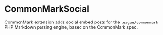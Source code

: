 # CommonMarkSocial
CommonMark extension adds social embed posts for the `league/commonmark` PHP Markdown parsing engine, based on the CommonMark spec.
